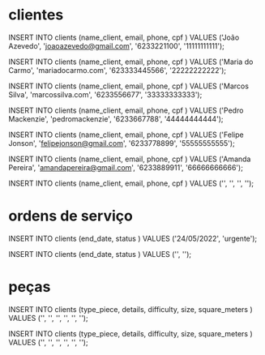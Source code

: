 # clientes 

INSERT INTO clients (name_client, email, phone, cpf ) VALUES ('João Azevedo', 'joaoazevedo@gmail.com', '6233221100', '11111111111');

INSERT INTO clients (name_client, email, phone, cpf ) VALUES ('Maria do Carmo', 'mariadocarmo.com', '623333445566', '22222222222');

INSERT INTO clients (name_client, email, phone, cpf ) VALUES ('Marcos Silva', 'marcossilva.com', '6233556677', '33333333333');

INSERT INTO clients (name_client, email, phone, cpf ) VALUES ('Pedro Mackenzie', 'pedromackenzie', '6233667788', '44444444444');

INSERT INTO clients (name_client, email, phone, cpf ) VALUES ('Felipe Jonson', 'felipejonson@gmail.com', '6233778899', '55555555555');

INSERT INTO clients (name_client, email, phone, cpf ) VALUES ('Amanda Pereira', 'amandapereira@gmail.com', '6233889911', '66666666666');


INSERT INTO clients (name_client, email, phone, cpf ) VALUES ('', '', '', '');

# ordens de serviço 

INSERT INTO clients (end_date, status ) VALUES ('24/05/2022', 'urgente');

INSERT INTO clients (end_date, status ) VALUES ('', '');

# peças 

INSERT INTO clients (type_piece, details, difficulty, size, square_meters ) VALUES ('', '', '', '', '', '');

INSERT INTO clients (type_piece, details, difficulty, size, square_meters ) VALUES ('', '', '', '', '', '');
